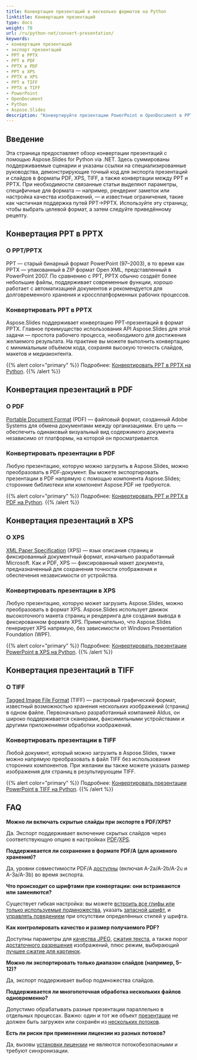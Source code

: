 ```yaml
---
title: Конвертация презентаций в несколько форматов на Python
linktitle: Конвертация презентаций
type: docs
weight: 70
url: /ru/python-net/convert-presentation/
keywords:
- конвертация презентаций
- экспорт презентаций
- PPT в PPTX
- PPT в PDF
- PPTX в PDF
- PPT в XPS
- PPTX в XPS
- PPT в TIFF
- PPTX в TIFF
- PowerPoint
- OpenDocument
- Python
- Aspose.Slides
description: "Конвертируйте презентации PowerPoint и OpenDocument в PPTX, PDF, XPS, TIFF и другие форматы с помощью Aspose.Slides for Python via .NET. Простой, высококачественный конвертер."
---
```


## **Введение**

Эта страница предоставляет обзор конвертации презентаций с помощью Aspose.Slides for Python via .NET. Здесь суммированы поддерживаемые сценарии и указаны ссылки на специализированные руководства, демонстрирующие точный код для экспорта презентаций и слайдов в форматы PDF, XPS, TIFF, а также конвертации между PPT и PPTX. При необходимости связанные статьи выделяют параметры, специфичные для формата — например, рендеринг заметок или настройка качества изображений, — и известные ограничения, такие как частичная поддержка путей PPT→PPTX. Используйте эту страницу, чтобы выбрать целевой формат, а затем следуйте приведённому рецепту.

## **Конвертация PPT в PPTX**

### **О PPT/PPTX**

PPT — старый бинарный формат PowerPoint (97–2003), в то время как PPTX — упакованный в ZIP формат Open XML, представленный в PowerPoint 2007. По сравнению с PPT, PPTX обычно создаёт более небольшие файлы, поддерживает современные функции, хорошо работает с автоматизацией документов и рекомендуется для долговременного хранения и кроссплатформенных рабочих процессов.

### **Конвертировать PPT в PPTX**

Aspose.Slides поддерживает конвертацию PPT‑презентаций в формат PPTX. Главное преимущество использования API Aspose.Slides для этой задачи — простота рабочего процесса, необходимого для достижения желаемого результата. На практике вы можете выполнить конвертацию с минимальным объёмом кода, сохраняя высокую точность слайдов, макетов и медиаконтента.

{{% alert color="primary" %}}
Подробнее: [Конвертировать PPT в PPTX на Python](/slides/ru/python-net/convert-ppt-to-pptx/).
{{% /alert %}}

## **Конвертация презентаций в PDF**

### **О PDF**

[Portable Document Format](https://en.wikipedia.org/wiki/PDF) (PDF) — файловый формат, созданный Adobe Systems для обмена документами между организациями. Его цель — обеспечить одинаковый визуальный вид содержимого документа независимо от платформы, на которой он просматривается.

### **Конвертировать презентации в PDF**

Любую презентацию, которую можно загрузить в Aspose.Slides, можно преобразовать в PDF‑документ. Вы можете экспортировать презентации в PDF напрямую с помощью компонента Aspose.Slides; сторонние библиотеки или компонент Aspose.PDF не требуются.

{{% alert color="primary" %}}
Подробнее: [Конвертировать PPT и PPTX в PDF на Python](/slides/ru/python-net/convert-powerpoint-to-pdf/).
{{% /alert %}}

## **Конвертация презентаций в XPS**

### **О XPS**

[XML Paper Specification](https://en.wikipedia.org/wiki/Open_XML_Paper_Specification) (XPS) — язык описания страниц и фиксированный документный формат, изначально разработанный Microsoft. Как и PDF, XPS — фиксированный макет документа, предназначенный для сохранения точности отображения и обеспечения независимости от устройства.

### **Конвертировать презентации в XPS**

Любую презентацию, которую может загрузить Aspose.Slides, можно преобразовать в формат XPS. Aspose.Slides использует движок высокоточного макета страниц и рендеринга для создания вывода в фиксированном формате XPS. Примечательно, что Aspose.Slides генерирует XPS напрямую, без зависимости от Windows Presentation Foundation (WPF).

{{% alert color="primary" %}}
Подробнее: [Конвертировать презентации PowerPoint в XPS на Python](/slides/ru/python-net/convert-powerpoint-to-xps/).
{{% /alert %}}

## **Конвертация презентаций в TIFF**

### **О TIFF**

[Tagged Image File Format](https://en.wikipedia.org/wiki/TIFF) (TIFF) — растровый графический формат, известный возможностью хранения нескольких изображений (страниц) в одном файле. Первоначально разработанный компанией Aldus, он широко поддерживается сканерами, факсимильными устройствами и другими приложениями обработки изображений.

### **Конвертировать презентации в TIFF**

Любой документ, который можно загрузить в Aspose.Slides, также можно напрямую преобразовать в файл TIFF без использования сторонних компонентов. При желании вы также можете указать размер изображения для страниц в результирующем TIFF.

{{% alert color="primary" %}}
Подробнее: [Конвертировать презентации PowerPoint в TIFF на Python](/slides/ru/python-net/convert-powerpoint-to-tiff/).
{{% /alert %}}

## **FAQ**

**Можно ли включать скрытые слайды при экспорте в PDF/XPS?**

Да. Экспорт поддерживает включение скрытых слайдов через соответствующую опцию в настройках [PDF](https://reference.aspose.com/slides/python-net/aspose.slides.export/pdfoptions/show_hidden_slides/)/[XPS](https://reference.aspose.com/slides/python-net/aspose.slides.export/xpsoptions/show_hidden_slides/).

**Поддерживается ли сохранение в формате PDF/A (для архивного хранения)?**

Да, уровни совместимости PDF/A [доступны](https://reference.aspose.com/slides/python-net/aspose.slides.export/pdfcompliance/) (включая A-2a/A-2b/A-2u и A-3a/A-3b) во время экспорта.

**Что происходит со шрифтами при конвертации: они встраиваются или заменяются?**

Существует гибкая настройка: вы можете [встроить все глифы или только используемые подмножества](/slides/ru/python-net/embedded-font/), указать [запасной шрифт](/slides/ru/python-net/fallback-font/), и [управлять поведением](/slides/ru/python-net/font-substitution/) при отсутствии определённых стилей у шрифта.

**Как контролировать качество и размер получаемого PDF?**

Доступны параметры для [качества JPEG](https://reference.aspose.com/slides/python-net/aspose.slides.export/pdfoptions/jpeg_quality/), [сжатия текста](https://reference.aspose.com/slides/python-net/aspose.slides.export/pdfoptions/text_compression/), а также порог [достаточного разрешения](https://reference.aspose.com/slides/python-net/aspose.slides.export/pdfoptions/sufficient_resolution/) изображений, плюс режим, выбирающий [лучшее сжатие для картинок](https://reference.aspose.com/slides/python-net/aspose.slides.export/pdfoptions/best_images_compression_ratio/).

**Можно ли экспортировать только диапазон слайдов (например, 5–12)?**

Да, экспорт поддерживает выбор подмножества слайдов.

**Поддерживается ли многопоточная обработка нескольких файлов одновременно?**

Допустимо обрабатывать разные презентации параллельно в отдельных процессах. Важно: один и тот же объект [презентации](https://reference.aspose.com/slides/python-net/aspose.slides/presentation/) не должен быть загружен или сохранён из [нескольких потоков](/slides/ru/python-net/multithreading/).

**Есть ли риски при применении лицензии из разных потоков?**

Да, вызовы [установки лицензии](/slides/ru/python-net/licensing/) не являются потокобезопасными и требуют синхронизации.
